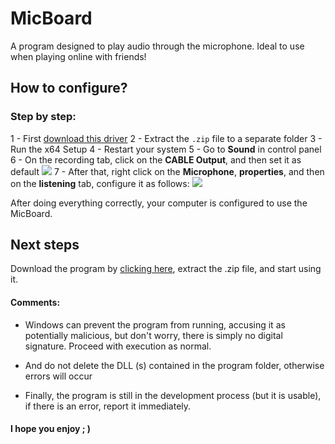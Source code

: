# MicBoard

A program designed to play audio through the microphone. Ideal to use when playing online with friends!


## How to configure?
### Step by step:
1 - First [download this driver](https://www.vb-audio.com/Cable/)
2 - Extract the `.zip` file to a separate folder
3 - Run the x64 Setup
4 - Restart your system
5 - Go to **Sound** in control panel
6 -  On the recording tab, click on the **CABLE Output**, and then set it as default
![](https://i.imgur.com/2aoCjr3.png)
7 - After that, right click on the **Microphone**, **properties**, and then on the **listening** tab, configure it as follows:
![](https://i.imgur.com/TQj27Kn.png)

After doing everything correctly, your computer is configured to use the MicBoard.

## Next steps
Download the program by [clicking here](http://download1481.mediafire.com/lkbluwbnneig/kyctk5o387tlrss/MicBoard.zip), extract the .zip file, and start using it.

#### Comments:
 - Windows can prevent the program from running, accusing it as potentially malicious, but don't worry, there is simply no digital signature. Proceed with execution as normal.

- And do not delete the DLL (s) contained in the program folder, otherwise errors will occur

- Finally, the program is still in the development process (but it is usable), if there is an error, report it immediately.

#### I hope you enjoy ; )
